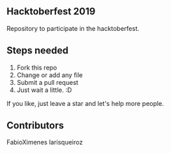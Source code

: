 ## Hacktoberfest 2019
Repository to participate in the hacktoberfest.

## Steps needed
1. Fork this repo
2. Change or add any file
3. Submit a pull request
4. Just wait a little. :D

If you like, just leave a star and let's help more people. 

## Contributors
FabioXimenes
larisqueiroz
